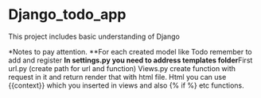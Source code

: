 # Django_todo_app
This project includes basic understanding of Django 


*Notes to pay attention.
**For each created model like Todo remember to add and register 
**In settings.py you need to address templates folder**First url.py (create path for url and function) 
  Views.py create function with request in it and return render that with html file.
  Html you can use {{context}} which you inserted in views and also {% if %} etc functions.

